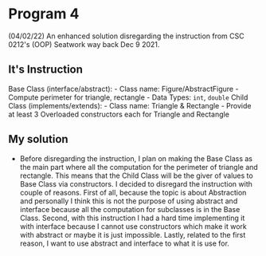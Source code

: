 # Program 4
(04/02/22) An enhanced solution disregarding the instruction from CSC 0212's (OOP) Seatwork way back Dec 9 2021.

## It's Instruction
Base Class (interface/abstract):
    - Class name: Figure/AbstractFigure
    - Compute perimeter for triangle, rectangle
    - Data Types: `int`, `double`
Child Class (implements/extends):
    - Class name: Triangle & Rectangle
    - Provide at least 3 Overloaded constructors each for Triangle and Rectangle
 
## My solution
* Before disregarding the instruction, I plan on making the Base Class as the main part where all the computation for the perimeter of triangle and rectangle. This means that the Child Class will be the giver of values to Base Class via constructors. I decided to disregard the instruction with couple of reasons. First of all, because the topic is about Abstraction and personally I think this is not the purpose of using abstract and interface because all the computation for subclasses is in the Base Class. Second, with this instruction I had a hard time implementing it with interface because I cannot use constructors which make it work with abstract or maybe it is just impossible. Lastly, related to the first reason, I want to use abstract and interface to what it is use for.
